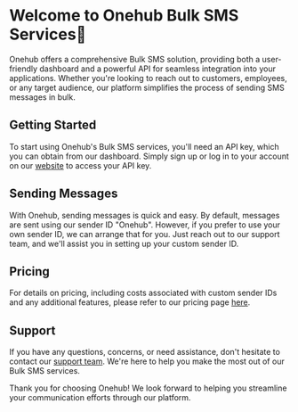 # Welcome to Onehub Bulk SMS Services🥇

Onehub offers a comprehensive Bulk SMS solution, providing both a user-friendly dashboard and a powerful API for seamless integration into your applications. Whether you're looking to reach out to customers, employees, or any target audience, our platform simplifies the process of sending SMS messages in bulk.

## Getting Started

To start using Onehub's Bulk SMS services, you'll need an API key, which you can obtain from our dashboard. Simply sign up or log in to your account on our [website](https://onehub.co.ke/) to access your API key.

## Sending Messages

With Onehub, sending messages is quick and easy. By default, messages are sent using our sender ID "Onehub". However, if you prefer to use your own sender ID, we can arrange that for you. Just reach out to our support team, and we'll assist you in setting up your custom sender ID.

## Pricing

For details on pricing, including costs associated with custom sender IDs and any additional features, please refer to our pricing page [here](https://onehub.co.ke/#pricing).

## Support

If you have any questions, concerns, or need assistance, don't hesitate to contact our [support team](https://onehub.co.ke/#support). We're here to help you make the most out of our Bulk SMS services.

Thank you for choosing Onehub! We look forward to helping you streamline your communication efforts through our platform.
